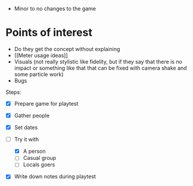 - Minor to no changes to the game

# Points of interest
- Do they get the concept without explaining
- [[Meter usage ideas]]
- Visuals (not really stylistic like fidelity, but if they say that there is no impact or something like that that can be fixed with camera shake and some particle work)
- Bugs

Steps:
- [x] Prepare game for playtest
- [x] Gather people
- [x] Set dates
- [ ] Try it with
	- [x] A person
	- [ ] Casual group
	- [ ] Locals goers
- [x] Write down notes during playtest

